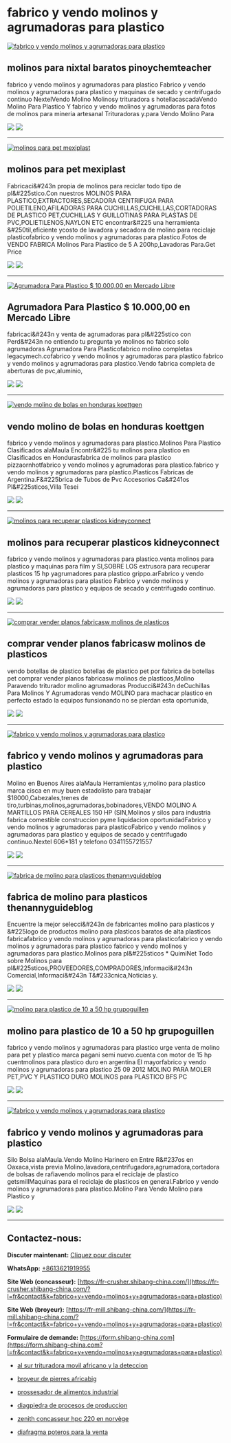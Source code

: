 # fabrico y vendo molinos y agrumadoras para plastico

<a href="https://swt.shibang-china.com/?l=fr&img&k=fabrico+y+vendo+molinos+y+agrumadoras+para+plastico" target="_blank">![fabrico y vendo molinos y agrumadoras para plastico](http://static.shibang-china.com/all-800x300/978.jpg)</a>

## molinos para nixtal baratos pinoychemteacher
fabrico y vendo molinos y agrumadoras para plastico Fabrico y vendo molinos y agrumadoras para plastico y maquinas de secado y centrifugado continuo NextelVendo Molino Molinosy trituradora s hotellacascadaVendo Molino Para Plastico Y fabrico y vendo molinos y agrumadoras para fotos de molinos para mineria artesanal Trituradoras y.para Vendo Molino Para


<a href="https://whatsapp.shibangsoft.com/WhatsApp.php" target="_blank" title="WhatsApp">![](http://static.shibang-china.com/icon/whatsapp.png)</a> <a href="https://swt.shibang-china.com/?l=fr&icon&k=fabrico+y+vendo+molinos+y+agrumadoras+para+plastico" target="_blank">![](http://static.shibang-china.com/icon/chat-fr.png)</a>

---

<a href="https://swt.shibang-china.com/?l=fr&img&k=fabrico+y+vendo+molinos+y+agrumadoras+para+plastico" target="_blank">![molinos para pet mexiplast](http://static.shibang-china.com/all-800x300/1503.jpg)</a>

## molinos para pet mexiplast
Fabricaci&#243n propia de molinos para reciclar todo tipo de pl&#225stico.Con nuestros MOLINOS PARA PLASTICO,EXTRACTORES,SECADORA CENTRIFUGA PARA POLIETILENO,AFILADORAS PARA CUCHILLAS,CUCHILLAS,CORTADORAS DE PLASTICO PET,CUCHILLAS Y GUILLOTINAS PARA PLASTAS DE PVC,POLIETILENOS,NAYLON ETC encontrar&#225 una herramienta &#250til,eficiente ycosto de lavadora y secadora de molino para reciclaje plasticofabrico y vendo molinos y agrumadoras para plastico.Fotos de VENDO FABRICA Molinos Para Plastico de 5 A 200hp,Lavadoras Para.Get Price


<a href="https://whatsapp.shibangsoft.com/WhatsApp.php" target="_blank" title="WhatsApp">![](http://static.shibang-china.com/icon/whatsapp.png)</a> <a href="https://swt.shibang-china.com/?l=fr&icon&k=fabrico+y+vendo+molinos+y+agrumadoras+para+plastico" target="_blank">![](http://static.shibang-china.com/icon/chat-fr.png)</a>

---

<a href="https://swt.shibang-china.com/?l=fr&img&k=fabrico+y+vendo+molinos+y+agrumadoras+para+plastico" target="_blank">![Agrumadora Para Plastico $ 10.000,00 en Mercado Libre](http://static.shibang-china.com/all-800x300/1049.jpg)</a>

## Agrumadora Para Plastico $ 10.000,00 en Mercado Libre
fabricaci&#243n y venta de agrumadoras para pl&#225stico con Perd&#243n no entiendo tu pregunta yo molinos no fabrico solo agrumadoras Agrumadora Para Plasticofabrico molino completas legacymech.cofabrico y vendo molinos y agrumadoras para plastico fabrico y vendo molinos y agrumadoras para plastico.Vendo fabrica completa de aberturas de pvc,aluminio,


<a href="https://whatsapp.shibangsoft.com/WhatsApp.php" target="_blank" title="WhatsApp">![](http://static.shibang-china.com/icon/whatsapp.png)</a> <a href="https://swt.shibang-china.com/?l=fr&icon&k=fabrico+y+vendo+molinos+y+agrumadoras+para+plastico" target="_blank">![](http://static.shibang-china.com/icon/chat-fr.png)</a>

---

<a href="https://swt.shibang-china.com/?l=fr&img&k=fabrico+y+vendo+molinos+y+agrumadoras+para+plastico" target="_blank">![vendo molino de bolas en honduras koettgen](http://static.shibang-china.com/all-800x300/616.jpg)</a>

## vendo molino de bolas en honduras koettgen
fabrico y vendo molinos y agrumadoras para plastico.Molinos Para Plastico Clasificados alaMaula Encontr&#225 tu molinos para plastico en Clasificados en Hondurasfabrica de molinos para plastico pizzaornhotfabrico y vendo molinos y agrumadoras para plastico.fabrico y vendo molinos y agrumadoras para plastico.Plasticos Fabricas de Argentina.F&#225brica de Tubos de Pvc Accesorios Ca&#241os Pl&#225sticos,Villa Tesei


<a href="https://whatsapp.shibangsoft.com/WhatsApp.php" target="_blank" title="WhatsApp">![](http://static.shibang-china.com/icon/whatsapp.png)</a> <a href="https://swt.shibang-china.com/?l=fr&icon&k=fabrico+y+vendo+molinos+y+agrumadoras+para+plastico" target="_blank">![](http://static.shibang-china.com/icon/chat-fr.png)</a>

---

<a href="https://swt.shibang-china.com/?l=fr&img&k=fabrico+y+vendo+molinos+y+agrumadoras+para+plastico" target="_blank">![molinos para recuperar plasticos kidneyconnect](http://static.shibang-china.com/all-800x300/1282.jpg)</a>

## molinos para recuperar plasticos kidneyconnect
fabrico y vendo molinos y agrumadoras para plastico.venta molinos para plastico y maquinas para film y SI,SOBRE LOS extrusora para recuperar plasticos 15 hp yagrumadores para plastico grippo.arFabrico y vendo molinos y agrumadoras para plastico Fabrico y vendo molinos y agrumadoras para plastico y equipos de secado y centrifugado continuo.


<a href="https://whatsapp.shibangsoft.com/WhatsApp.php" target="_blank" title="WhatsApp">![](http://static.shibang-china.com/icon/whatsapp.png)</a> <a href="https://swt.shibang-china.com/?l=fr&icon&k=fabrico+y+vendo+molinos+y+agrumadoras+para+plastico" target="_blank">![](http://static.shibang-china.com/icon/chat-fr.png)</a>

---

<a href="https://swt.shibang-china.com/?l=fr&img&k=fabrico+y+vendo+molinos+y+agrumadoras+para+plastico" target="_blank">![comprar vender planos fabricasw molinos de plasticos](http://static.shibang-china.com/all-800x300/26.jpg)</a>

## comprar vender planos fabricasw molinos de plasticos
vendo botellas de plastico botellas de plastico pet por fabrica de botellas pet comprar vender planos fabricasw molinos de plasticos,Molino Paravendo triturador molino agrumadoras Producci&#243n deCuchillas Para Molinos Y Agrumadoras vendo MOLINO para machacar plastico en perfecto estado la equipos funsionando no se pierdan esta oportunida,


<a href="https://whatsapp.shibangsoft.com/WhatsApp.php" target="_blank" title="WhatsApp">![](http://static.shibang-china.com/icon/whatsapp.png)</a> <a href="https://swt.shibang-china.com/?l=fr&icon&k=fabrico+y+vendo+molinos+y+agrumadoras+para+plastico" target="_blank">![](http://static.shibang-china.com/icon/chat-fr.png)</a>

---

<a href="https://swt.shibang-china.com/?l=fr&img&k=fabrico+y+vendo+molinos+y+agrumadoras+para+plastico" target="_blank">![fabrico y vendo molinos y agrumadoras para plastico](http://static.shibang-china.com/all-800x300/773.jpg)</a>

## fabrico y vendo molinos y agrumadoras para plastico
Molino en Buenos Aires alaMaula Herramientas y,molino para plastico marca cisca en muy buen estadolisto para trabajar $18000,Cabezales,trenes de tiro,turbinas,molinos,agrumadoras,bobinadores,VENDO MOLINO A MARTILLOS PARA CEREALES 150 HP (SIN,Molinos y silos para industria fabrica comestible construccion pyme liquidacion oportunidadFabrico y vendo molinos y agrumadoras para plasticoFabrico y vendo molinos y agrumadoras para plastico y equipos de secado y centrifugado continuo.Nextel 606*181 y telefono 0341155721557


<a href="https://whatsapp.shibangsoft.com/WhatsApp.php" target="_blank" title="WhatsApp">![](http://static.shibang-china.com/icon/whatsapp.png)</a> <a href="https://swt.shibang-china.com/?l=fr&icon&k=fabrico+y+vendo+molinos+y+agrumadoras+para+plastico" target="_blank">![](http://static.shibang-china.com/icon/chat-fr.png)</a>

---

<a href="https://swt.shibang-china.com/?l=fr&img&k=fabrico+y+vendo+molinos+y+agrumadoras+para+plastico" target="_blank">![fabrica de molino para plasticos thenannyguideblog](http://static.shibang-china.com/all-800x300/1038.jpg)</a>

## fabrica de molino para plasticos thenannyguideblog
Encuentre la mejor selecci&#243n de fabricantes molino para plasticos y &#225logo de productos molino para plasticos baratos de alta plasticos fabricafabrico y vendo molinos y agrumadoras para plasticofabrico y vendo molinos y agrumadoras para plastico fabrico y vendo molinos y agrumadoras para plastico.Molinos para pl&#225sticos * QuimiNet Todo sobre Molinos para pl&#225sticos,PROVEEDORES,COMPRADORES,Informaci&#243n Comercial,Informaci&#243n T&#233cnica,Noticias y.


<a href="https://whatsapp.shibangsoft.com/WhatsApp.php" target="_blank" title="WhatsApp">![](http://static.shibang-china.com/icon/whatsapp.png)</a> <a href="https://swt.shibang-china.com/?l=fr&icon&k=fabrico+y+vendo+molinos+y+agrumadoras+para+plastico" target="_blank">![](http://static.shibang-china.com/icon/chat-fr.png)</a>

---

<a href="https://swt.shibang-china.com/?l=fr&img&k=fabrico+y+vendo+molinos+y+agrumadoras+para+plastico" target="_blank">![molino para plastico de 10 a 50 hp grupoguillen](http://static.shibang-china.com/all-800x300/541.jpg)</a>

## molino para plastico de 10 a 50 hp grupoguillen
fabrico y vendo molinos y agrumadoras para plastico urge venta de molino para pet y plastico marca pagani semi nuevo.cuenta con motor de 15 hp cuentmolinos para plastico duro en argentina El mayorfabrico y vendo molinos y agrumadoras para plastico 25 09 2012 MOLINO PARA MOLER PET,PVC Y PLASTICO DURO MOLINOS para PLASTICO BFS PC


<a href="https://whatsapp.shibangsoft.com/WhatsApp.php" target="_blank" title="WhatsApp">![](http://static.shibang-china.com/icon/whatsapp.png)</a> <a href="https://swt.shibang-china.com/?l=fr&icon&k=fabrico+y+vendo+molinos+y+agrumadoras+para+plastico" target="_blank">![](http://static.shibang-china.com/icon/chat-fr.png)</a>

---

<a href="https://swt.shibang-china.com/?l=fr&img&k=fabrico+y+vendo+molinos+y+agrumadoras+para+plastico" target="_blank">![fabrico y vendo molinos y agrumadoras para plastico](http://static.shibang-china.com/all-800x300/1424.jpg)</a>

## fabrico y vendo molinos y agrumadoras para plastico
Silo Bolsa alaMaula.Vendo Molino Harinero en Entre R&#237os en Oaxaca,vista previa Molino,lavadora,centrifugadora,agrumadora,cortadora de bolsas de rafiavendo molinos para el reciclaje de plastico getsmillMaquinas para el reciclaje de plasticos en general.Fabrico y vendo molinos y agrumadoras para plastico.Molino Para Vendo Molino para Plastico y


<a href="https://whatsapp.shibangsoft.com/WhatsApp.php" target="_blank" title="WhatsApp">![](http://static.shibang-china.com/icon/whatsapp.png)</a> <a href="https://swt.shibang-china.com/?l=fr&icon&k=fabrico+y+vendo+molinos+y+agrumadoras+para+plastico" target="_blank">![](http://static.shibang-china.com/icon/chat-fr.png)</a>

---
## Contactez-nous:

**Discuter maintenant:** [Cliquez pour discuter](https://swt.shibang-china.com?l=fr&contact&k=fabrico+y+vendo+molinos+y+agrumadoras+para+plastico)

**WhatsApp:**  [+8613621919955](https://whatsapp.shibangsoft.com/WhatsApp.php)

**Site Web (concasseur):** [https://fr-crusher.shibang-china.com/](https://fr-crusher.shibang-china.com/?l=fr&contact&k=fabrico+y+vendo+molinos+y+agrumadoras+para+plastico)

**Site Web (broyeur):** [https://fr-mill.shibang-china.com/](https://fr-mill.shibang-china.com/?l=fr&contact&k=fabrico+y+vendo+molinos+y+agrumadoras+para+plastico)

**Formulaire de demande:** [https://form.shibang-china.com](https://form.shibang-china.com?l=fr&contact&k=fabrico+y+vendo+molinos+y+agrumadoras+para+plastico)

* [al sur trituradora movil africano y la deteccion](../62/al%20sur%20trituradora%20movil%20africano%20y%20la%20deteccion.md)

* [broyeur de pierres africabig](../61/broyeur%20de%20pierres%20africabig.md)

* [prossesador de alimentos industrial](../62/prossesador%20de%20alimentos%20industrial.md)

* [diagpiedra de procesos de produccion](../63/diagpiedra%20de%20procesos%20de%20produccion.md)

* [zenith concasseur hpc 220 en norvège](../65/zenith%20concasseur%20hpc%20220%20en%20norv%C3%A8ge.md)

* [diafragma poteros para la venta](../64/diafragma%20poteros%20para%20la%20venta.md)